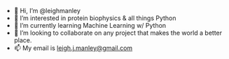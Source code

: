 - 👋 Hi, I’m @leighmanley
- 👀 I’m interested in protein biophysics & all things Python
- 🌱 I’m currently learning Machine Learning w/ Python
- 💞️ I’m looking to collaborate on any project that makes the world a better place.
- 📫 My email is leigh.j.manley@gmail.com

<!---
leighmanley/leighmanley is a ✨ special ✨ repository because its `README.md` (this file) appears on your GitHub profile.
You can click the Preview link to take a look at your changes.
--->
